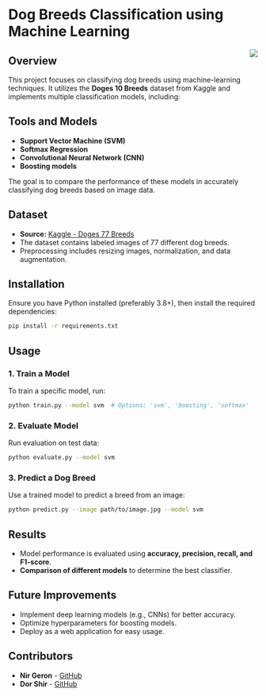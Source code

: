 # Dog Breeds Classification using Machine Learning
<p align="center">
  <img src="https://github.com/user-attachments/assets/9aa6ca8c-ffd5-42f4-b765-33dc5839729d"align="right">
</p>

## Overview
This project focuses on classifying dog breeds using machine-learning techniques. It utilizes the **Doges 10 Breeds** dataset from Kaggle and implements multiple classification models, including:

## Tools and Models
- **Support Vector Machine (SVM)**
- **Softmax Regression**
- **Convolutional Neural Network (CNN)**
- **Boosting models**

The goal is to compare the performance of these models in accurately classifying dog breeds based on image data.

## Dataset
- **Source:** [Kaggle - Doges 77 Breeds](https://www.kaggle.com/datasets)
- The dataset contains labeled images of 77 different dog breeds.
- Preprocessing includes resizing images, normalization, and data augmentation.

## Installation
Ensure you have Python installed (preferably 3.8+), then install the required dependencies:
```bash
pip install -r requirements.txt
```

## Usage
### 1. Train a Model
To train a specific model, run:
```bash
python train.py --model svm  # Options: 'svm', 'boosting', 'softmax'
```

### 2. Evaluate Model
Run evaluation on test data:
```bash
python evaluate.py --model svm
```

### 3. Predict a Dog Breed
Use a trained model to predict a breed from an image:
```bash
python predict.py --image path/to/image.jpg --model svm
```

## Results
- Model performance is evaluated using **accuracy, precision, recall, and F1-score**.
- **Comparison of different models** to determine the best classifier.

## Future Improvements
- Implement deep learning models (e.g., CNNs) for better accuracy.
- Optimize hyperparameters for boosting models.
- Deploy as a web application for easy usage.

## Contributors
- **Nir Geron** - [GitHub](https://github.com/NirGeron)
- **Dor Shir** - [GitHub](https://github.com/Dorshir)
